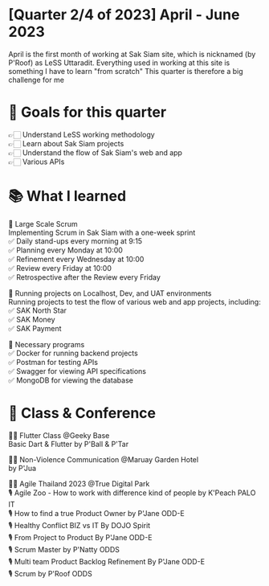 # [Quarter 2/4 of 2023] April - June 2023
April is the first month of working at Sak Siam site, which is nicknamed (by P'Roof) as LeSS Uttaradit. Everything used in working at this site is something I have to learn "from scratch" This quarter is therefore a big challenge for me

# 🎯 Goals for this quarter
👉🏻 Understand LeSS working methodology<br />
👉🏻 Learn about Sak Siam projects<br />
👉🏻 Understand the flow of Sak Siam's web and app<br />
👉🏻 Various APIs

# 📚 What I learned
🚀 Large Scale Scrum<br />
Implementing Scrum in Sak Siam with a one-week sprint<br />
✅ Daily stand-ups every morning at 9:15<br />
✅ Planning every Monday at 10:00<br />
✅ Refinement every Wednesday at 10:00<br />
✅ Review every Friday at 10:00<br />
✅ Retrospective after the Review every Friday<br />

🚀 Running projects on Localhost, Dev, and UAT environments<br />
Running projects to test the flow of various web and app projects, including:<br />
✅ SAK North Star<br />
✅ SAK Money<br />
✅ SAK Payment<br />

🚀 Necessary programs<br />
✅ Docker for running backend projects<br />
✅ Postman for testing APIs<br />
✅ Swagger for viewing API specifications<br />
✅ MongoDB for viewing the database<br />

# 🎤 Class & Conference
✍🏻 Flutter Class @Geeky Base<br />
Basic Dart & Flutter by P'Ball & P'Tar<br />

✍🏻 Non-Violence Communication @Maruay Garden Hotel<br />
by P'Jua<br />

✍🏻 Agile Thailand 2023 @True Digital Park<br />
🎙️ Agile Zoo - How to work with difference kind of people by K'Peach PALO IT<br />
🎙️ How to find a true Product Owner by P'Jane ODD-E<br />
🎙️ Healthy Conflict BIZ vs IT By DOJO Spirit<br />
🎙️ From Project to Product By P'Jane ODD-E<br />
🎙️ Scrum Master by P'Natty ODDS<br />
🎙️ Multi team Product Backlog Refinement By P'Jane ODD-E<br />
🎙️ Scrum by P'Roof ODDS<br />
